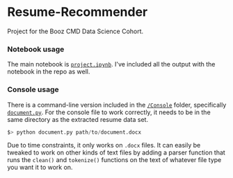 # Resume-Recommender
Project for the Booz CMD Data Science Cohort.

### Notebook usage
The main notebook is [`project.ipynb`](https://github.com/MaraudingAvenger/Resume-Recommender/blob/master/project.ipynb). I've included all the output with the notebook in the repo as well. 

### Console usage

There is a command-line version included in the [`/Console`](https://github.com/MaraudingAvenger/Resume-Recommender/tree/master/Console) folder, specifically [`document.py`](https://github.com/MaraudingAvenger/Resume-Recommender/blob/master/Console/document.py). For the console file to work correctly, it needs to be in the same directory as the extracted resume data set. 

```python
$> python document.py path/to/document.docx
```

Due to time constraints, it only works on `.docx` files. It can easily be tweaked to work on other kinds of text files by adding a parser function that runs the `clean()` and `tokenize()` functions on the text of whatever file type you want it to work on.
